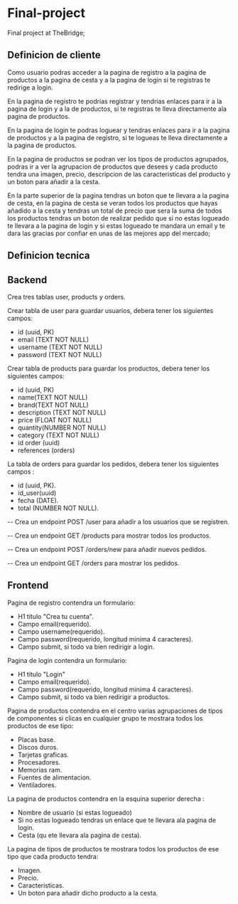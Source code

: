 # Final-project
Final project at TheBridge;

## Definicion de cliente 

Como usuario podras acceder a la pagina de registro a la pagina de productos a la pagina de cesta y a la pagina de login si te registras te redirige a login.

En la pagina de registro te podrias registrar y tendrias enlaces para ir a la pagina de login y a la de productos, si te registras te lleva directamente ala pagina de productos.

En la pagina de login te podras loguear y tendras enlaces para ir a la pagina de productos y a la pagina de registro, si te logueas te lleva directamente a la pagina de productos.

En la pagina de productos se podran ver los tipos de productos agrupados, podras ir a ver la agrupacion de productos que desees y cada producto tendra una imagen, precio, descripcion de las caracteristicas del producto y un boton para añadir a la cesta.
  
En la parte superior de la pagina tendras un boton que te llevara a la pagina de cesta, en la pagina de cesta se veran todos los productos que hayas añadido a la cesta y tendras un total de precio que sera la suma de todos los productos tendras un boton de realizar pedido que si no estas logueado te llevara a la pagina de login y si estas logueado te mandara un email y te dara las gracias por confiar en unas de las mejores app del mercado;

## Definicion tecnica

## Backend

Crea tres tablas user, products y orders.

Crear tabla de user para guardar usuarios, debera tener los siguientes campos:


- id (uuid, PK)
- email (TEXT NOT NULL)
- username (TEXT NOT NULL)
- password (TEXT NOT NULL)




Crear tabla de products para guardar los productos, debera tener los siguientes campos:

- id (uuid, PK)
- name(TEXT NOT NULL)
- brand(TEXT NOT NULL)
- description (TEXT NOT NULL)
- price (FLOAT NOT NULL)
- quantity(NUMBER NOT NULL)
- category (TEXT NOT NULL)
- id order (uuid)
- references (orders)



La tabla de orders para guardar los pedidos, debera tener los siguientes campos :

- id (uuid, PK).
- id_user(uuid)
- fecha (DATE).
- total (NUMBER NOT NULL).




-- Crea un  endpoint POST /user para añadir a los usuarios que se registren.

-- Crea un endpoint GET /products para mostrar todos los productos.

-- Crea un endpoint POST /orders/new para añadir nuevos pedidos.

-- Crea un endpoint GET /orders para mostrar los pedidos.


## Frontend


Pagina de registro contendra un formulario:


- H1 titulo "Crea tu cuenta".
- Campo email(requerido).
- Campo username(requerido).
- Campo password(requerido, longitud minima 4 caracteres).
- Campo submit, si todo va bien redirigir a login.

Pagina de login contendra un formulario:

- H1 titulo "Login"
- Campo email(requerido).
- Campo password(requerido, longitud minima 4 caracteres).
- Campo submit, si todo va bien redirigir a productos.

Pagina de productos contendra en el centro varias agrupaciones de tipos de componentes si clicas en cualquier grupo te mostrara todos los productos de ese tipo:

- Placas base.
- Discos duros.
- Tarjetas graficas.
- Procesadores.
- Memorias ram.
- Fuentes de alimentacion.
- Ventiladores.

La pagina de productos contendra en la esquina superior derecha :

- Nombre de usuario (si estas logueado)
- Si no estas logueado tendras un enlace que te llevara ala pagina de login.
- Cesta (qu ete llevara ala pagina de cesta).

La pagina de tipos de productos te mostrara todos los productos de ese tipo que cada producto tendra:

- Imagen.
- Precio.
- Caracteristicas.
- Un boton para añadir dicho producto a la cesta.